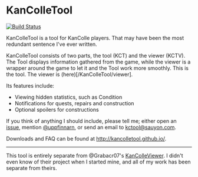 KanColleTool
============

[![Build Status](https://travis-ci.org/KanColleTool/tool.png?branch=master)](https://travis-ci.org/KanColleTool/tool)

KanColleTool is a tool for KanColle players.
That may have been the most redundant sentence I've ever written.

KanColleTool consists of two parts, the tool (KCT) and the viewer (KCTV). The Tool displays information gathered from the game, while the viewer is a wrapper around the game to let it and the Tool work more smoothly. This is the tool. The viewer is (here)[/KanColleTool/viewer].

Its features include:

* Viewing hidden statistics, such as Condition
* Notifications for quests, repairs and construction
* Optional spoilers for constructions

If you think of anything I should include, please tell me; either open an [issue](http://github.com/KanColleTool/KanColleTool/issues/), mention [@uppfinnarn](http://twitter.com/uppfinnarn), or send an email to [kctool@sauyon.com](mailto:kctool@sauyon.com).

Downloads and FAQ can be found at <http://kancolletool.github.io/>.

---

This tool is entirely separate from @Grabacr07's [KanColleViewer](https://github.com/Grabacr07/KanColleViewer). I didn't even know of their project when I started mine, and all of my work has been separate from theirs.
